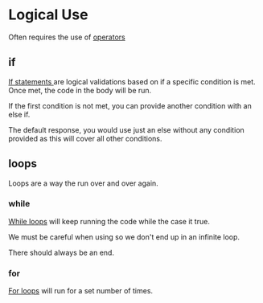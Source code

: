 # Logical Use

Often requires the use of [operators](../operators/README.md)

## if

[If statements ](./ifstmt.cpp) are logical validations based on if a specific condition is met. Once met, the code in the body will be run.

If the first condition is not met, you can provide another condition with an else if. 

The default response, you would use just an else without any condition provided as this will cover all other conditions.

## loops

Loops are a way the run over and over again.

### while

[While loops](./while.cpp) will keep running the code while the case it true. 

We must be careful when using so we don't end up in an infinite loop.

There should always be an end.

### for

[For loops](./for.cpp) will run for a set number of times.
